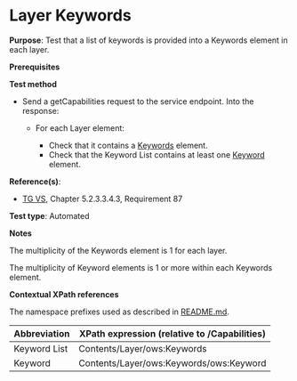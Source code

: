 # Layer Keywords

**Purpose**: Test that a list of keywords is provided into a Keywords element in each layer.

**Prerequisites**

**Test method**

* Send a getCapabilities request to the service endpoint. Into the response:

  * For each Layer element:

    * Check that it contains a [Keywords](#keywords) element.
    * Check that the Keyword List contains at least one [Keyword](#keyword) element.

**Reference(s)**:
* [TG VS](./README.md#ref_TG_VS), Chapter 5.2.3.3.4.3, Requirement 87

**Test type**: Automated

**Notes**

The multiplicity of the Keywords element is 1 for each layer.

The multiplicity of Keyword elements is 1 or more within each Keywords element.

**Contextual XPath references**

The namespace prefixes used as described in [README.md](./README.md#namespaces).

Abbreviation                                               |  XPath expression (relative to /Capabilities)
---------------------------------------------------------- | -------------------------------------------------------------------------
Keyword List <a name="keywords"></a> | Contents/Layer/ows:Keywords
Keyword <a name="keyword"></a> | Contents/Layer/ows:Keywords/ows:Keyword